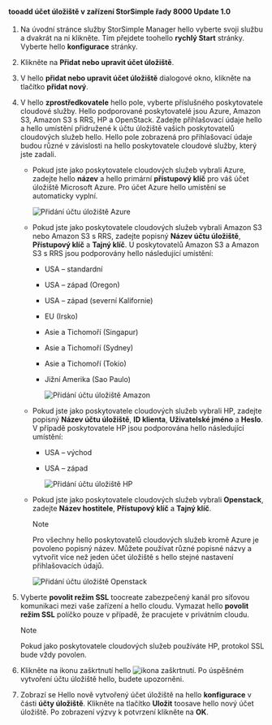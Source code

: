 <!--author=alkohli last changed: 9/17/15-->

#### <a name="tooadd-a-storage-account-in-storsimple-8000-series-update-10"></a>tooadd účet úložiště v zařízení StorSimple řady 8000 Update 1.0
1. Na úvodní stránce služby StorSimple Manager hello vyberte svoji službu a dvakrát na ni klikněte. Tím přejdete toohello **rychlý Start** stránky. Vyberte hello **konfigurace** stránky.
2. Klikněte na **Přidat nebo upravit účet úložiště**.
3. V hello **přidat nebo upravit účet úložiště** dialogové okno, klikněte na tlačítko **přidat nový**.
4. V hello **zprostředkovatele** hello pole, vyberte příslušného poskytovatele cloudové služby. Hello podporované poskytovatelé jsou Azure, Amazon S3, Amazon S3 s RRS, HP a OpenStack. Zadejte přihlašovací údaje hello a hello umístění přidružené k účtu úložiště vašich poskytovatelů cloudových služeb hello. Hello pole zobrazená pro přihlašovací údaje budou různé v závislosti na hello poskytovatele cloudové služby, který jste zadali. 
   
   * Pokud jste jako poskytovatele cloudových služeb vybrali Azure, zadejte hello **název** a hello primární **přístupový klíč** pro váš účet úložiště Microsoft Azure. Pro účet Azure hello umístění se automaticky vyplní.
     
        ![Přidání účtu úložiště Azure](./media/storsimple-configure-new-storage-account-u1/AddAzureStorageaccount-include.png)
   * Pokud jste jako poskytovatele cloudových služeb vybrali Amazon S3 nebo Amazon S3 s RRS, zadejte popisný **Název účtu úložiště**, **Přístupový klíč** a **Tajný klíč**. U poskytovatelů Amazon S3 a Amazon S3 s RRS jsou podporovány hello následující umístění:
     
     * USA – standardní
     * USA – západ (Oregon)
     * USA – západ (severní Kalifornie)
     * EU (Irsko)
     * Asie a Tichomoří (Singapur)
     * Asie a Tichomoří (Sydney)
     * Asie a Tichomoří (Tokio)
     * Jižní Amerika (Sao Paulo)
       
       ![Přidání účtu úložiště Amazon](./media/storsimple-configure-new-storage-account-u1/AddAmazonStorageaccount-include.png)
   * Pokud jste jako poskytovatele cloudových služeb vybrali HP, zadejte popisný **Název účtu úložiště**, **ID klienta**, **Uživatelské jméno** a **Heslo**. V případě poskytovatele HP jsou podporována hello následující umístění:
     
     * USA – východ
     * USA – západ
       
       ![Přidání účtu úložiště HP](./media/storsimple-configure-new-storage-account-u1/AddHPStorageaccount-include.png)
   * Pokud jste jako poskytovatele cloudových služeb vybrali **Openstack**, zadejte **Název hostitele**, **Přístupový klíč** a **Tajný klíč**.
     
     > [!NOTE]
     > Pro všechny hello poskytovatelů cloudových služeb kromě Azure je povoleno popisný název. Můžete používat různé popisné názvy a vytvořit více než jeden účet úložiště s hello stejné nastavení přihlašovacích údajů.
     > 
     > 
     
        ![Přidání účtu úložiště Openstack](./media/storsimple-configure-new-storage-account-u1/AddOpenstackStorageaccount-include.png)
5. Vyberte **povolit režim SSL** toocreate zabezpečený kanál pro síťovou komunikaci mezi vaše zařízení a hello cloudu. Vymazat hello **povolit režim SSL** políčko pouze v případě, že pracujete v privátním cloudu.
   
   > [!NOTE]
   > Pokud jako poskytovatele cloudových služeb používáte HP, protokol SSL bude vždy povolen.
   > 
   > 
6. Klikněte na ikonu zaškrtnutí hello ![ikona zaškrtnutí](./media/storsimple-configure-new-storage-account/HCS_CheckIcon-include.png). Po úspěšném vytvoření účtu úložiště hello, budete upozorněni.
7. Zobrazí se Hello nově vytvořený účet úložiště na hello **konfigurace** v části **účty úložiště**. Klikněte na tlačítko **Uložit** toosave hello nový účet úložiště. Po zobrazení výzvy k potvrzení klikněte na **OK**.

